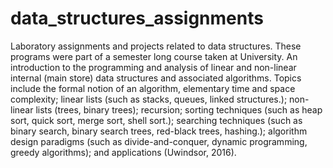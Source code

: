 # data_structures_assignments

Laboratory assignments and projects related to data structures. These programs were part of a semester long course taken at University.
An introduction to the programming and analysis of linear and non-linear internal (main store) data structures and associated algorithms. 
Topics include the formal notion of an algorithm, elementary time and space complexity; linear lists (such as stacks, queues, linked structures.); 
non-linear lists (trees, binary trees); recursion; sorting techniques (such as heap sort, quick sort, merge sort, shell sort.); searching 
techniques (such as binary search, binary search trees, red-black trees, hashing.); algorithm design paradigms (such as divide-and-conquer, 
dynamic programming, greedy algorithms); and applications (Uwindsor, 2016).
